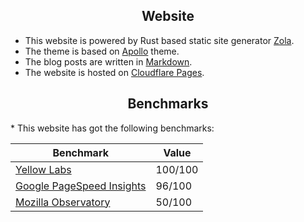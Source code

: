 <h2 align="center">Website</h2>

* This website is powered by Rust based static site generator [Zola](https://www.getzola.org/). 
* The theme is based on [Apollo](https://github.com/not-matthias/apollo) theme.
* The blog posts are written in [Markdown](https://www.markdownguide.org/basic-syntax/).
* The website is hosted on [Cloudflare Pages](https://pages.cloudflare.com/).

<h2 align="center">Benchmarks</h2>
* This website has got the following benchmarks:

| Benchmark | Value |
|---|---|
| [Yellow Labs](https://yellowlab.tools/result/gylwbdiesy) | 100/100 |
| [Google PageSpeed Insights](https://pagespeed.web.dev/analysis/https-www-soumendrak-com/zvs6umn4xh?form_factor=desktop) | 96/100 |
| [Mozilla Observatory](https://developer.mozilla.org/en-US/observatory/analyze?host=www.soumendrak.com) | 50/100 |